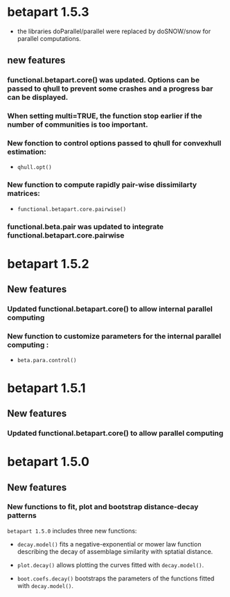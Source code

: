 # betapart 1.5.3

* the libraries doParallel/parallel were replaced by doSNOW/snow for parallel computations.

## new features
### functional.betapart.core() was updated. Options can be passed to qhull to prevent some crashes and a progress bar can be displayed.
### When setting multi=TRUE, the function stop earlier if the number of communities is too important.

### New fonction to control options passed to qhull for convexhull estimation:
* `qhull.opt()`

### New function to compute rapidly pair-wise dissimilarty matrices:
* `functional.betapart.core.pairwise()` 

### functional.beta.pair was updated to integrate functional.betapart.core.pairwise


# betapart 1.5.2

## New features

### Updated functional.betapart.core() to allow internal parallel computing
### New function to customize parameters for the internal parallel computing :
* `beta.para.control()`

# betapart 1.5.1

## New features

### Updated functional.betapart.core() to allow parallel computing


# betapart 1.5.0

## New features

### New functions to fit, plot and bootstrap distance-decay patterns

`betapart 1.5.0` includes three new functions:

* `decay.model()` fits a negative-exponential or mower law function describing the decay of assemblage similarity with sptatial distance.

* `plot.decay()` allows plotting the curves fitted with `decay.model()`.

* `boot.coefs.decay()` bootstraps the parameters of the functions fitted with `decay.model()`.

